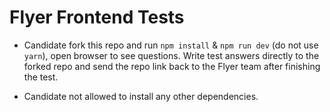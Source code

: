 # Flyer Frontend Tests

- Candidate fork this repo and run `npm install` & `npm run dev` (do not use `yarn`), open browser to see questions. Write test answers directly to the forked repo and send the repo link back to the Flyer team after finishing the test.

- Candidate not allowed to install any other dependencies.
